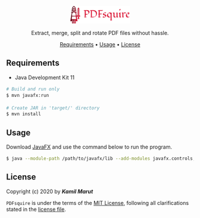 <p align="center">
    <img src="logo.png" width="160">
    <p align="center">Extract, merge, split and rotate PDF files without hassle.</p>
</p>

<p align="center">
    <a href="#requirements">Requirements</a> •
  	<a href="#installation">Usage</a> •
  	<a href="#license">License</a>
</p>

## Requirements
* Java Development Kit 11

```bash
# Build and run only
$ mvn javafx:run

# Create JAR in 'target/' directory
$ mvn install
```

## Usage

Download [JavaFX](https://gluonhq.com/products/javafx/) and use the command below to run the program.

```bash
$ java --module-path /path/to/javafx/lib --add-modules javafx.controls,javafx.fxml -jar /path/to/jar
```

## License

Copyright (c) 2020 by ***Kamil Marut***

`PDFsquire` is under the terms of the [MIT License](https://www.tldrlegal.com/l/mit), following all clarifications stated in the [license file](LICENSE).
